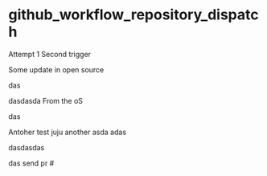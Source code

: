 # github_workflow_repository_dispatch

Attempt 1
Second trigger


Some update in open source

das

dasdasda
From the oS

das

Antoher test
juju
another 
asda
adas

dasdasdas


das
send pr #

